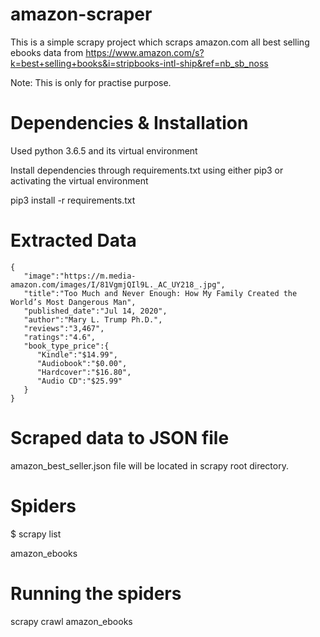 # amazon-scraper
This is a simple scrapy project which scraps amazon.com 
all best selling ebooks data from 
https://www.amazon.com/s?k=best+selling+books&i=stripbooks-intl-ship&ref=nb_sb_noss

Note: This is only for practise purpose.

# Dependencies & Installation
Used python 3.6.5 and its virtual environment

Install dependencies through requirements.txt using either 
pip3 or activating the virtual environment

pip3 install -r requirements.txt

# Extracted Data
```
{
   "image":"https://m.media-amazon.com/images/I/81VgmjQIl9L._AC_UY218_.jpg",
   "title":"Too Much and Never Enough: How My Family Created the World’s Most Dangerous Man",
   "published_date":"Jul 14, 2020",
   "author":"Mary L. Trump Ph.D.",
   "reviews":"3,467",
   "ratings":"4.6",
   "book_type_price":{
      "Kindle":"$14.99",
      "Audiobook":"$0.00",
      "Hardcover":"$16.80",
      "Audio CD":"$25.99"
   }
}
```

# Scraped data to JSON file
amazon_best_seller.json file will be located in scrapy
root directory.

# Spiders
$ scrapy list

amazon_ebooks

# Running the spiders
scrapy crawl amazon_ebooks 